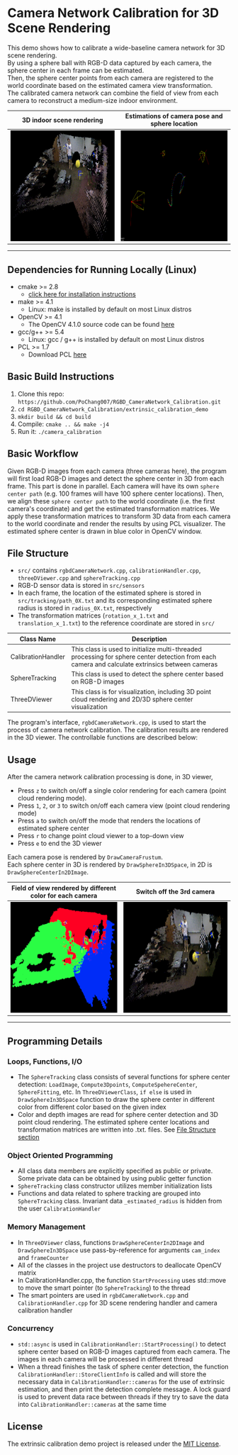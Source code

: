 # Camera Network Calibration for 3D Scene Rendering

This demo shows how to calibrate a wide-baseline camera network for 3D scene rendering.  
By using a sphere ball with RGB-D data captured by each camera, the sphere center in each frame can be estimated.  
Then, the sphere center points from each camera are registered to the world coordinate based on the estimated camera view transformation.  
The calibrated camera network can combine the field of view from each camera to reconstruct a medium-size indoor environment.

| 3D indoor scene rendering                             | Estimations of camera pose and sphere location                     |
|:-----------------------------------------------------:|:------------------------------------------------------------------:|
|<img src="src/doc/3D_scene_rendering.png" width="400" height="250"> |<img src="src/doc/camera_pose_and_sphere_location.png" width="400" height="250"> |
<hr>

## Dependencies for Running Locally (Linux)

* cmake >= 2.8
  * [click here for installation instructions](https://cmake.org/install/)
* make >= 4.1
  * Linux: make is installed by default on most Linux distros
* OpenCV >= 4.1
  * The OpenCV 4.1.0 source code can be found [here](https://github.com/opencv/opencv/tree/4.1.0)
* gcc/g++ >= 5.4
  * Linux: gcc / g++ is installed by default on most Linux distros
* PCL >= 1.7
  * Download PCL [here](https://pointclouds.org/downloads/)

## Basic Build Instructions

1. Clone this repo: `https://github.com/PoChang007/RGBD_CameraNetwork_Calibration.git`
2. `cd RGBD_CameraNetwork_Calibration/extrinsic_calibration_demo`
3. `mkdir build && cd build`
4. Compile: `cmake .. && make -j4`
5. Run it: `./camera_calibration`

## Basic Workflow

Given RGB-D images from each camera (three cameras here), the program will first load RGB-D images and detect the sphere center in 3D from each frame. This part is done in parallel. Each camera will have its own `sphere center path` (e.g. 100 frames will have 100 sphere center locations). Then, we align these `sphere center path` to the world coordinate (i.e. the first camera's coordinate) and get the estimated transformation matrices. We apply these transformation matrices to transform 3D data from each camera to the world coordinate and render the results by using PCL visualizer. The estimated sphere center is drawn in blue color in OpenCV window.

## File Structure

* `src/` contains `rgbdCameraNetwork.cpp`, `calibrationHandler.cpp`, `threeDViewer.cpp` and `sphereTracking.cpp`
* RGB-D sensor data is stored in `src/sensors`
* In each frame, the location of the estimated sphere is stored in `src/tracking/path_0X.txt` and its corresponding estimated sphere radius is stored in `radius_0X.txt`, respectively
* The transformation matrices (`rotation_x_1.txt` and `translation_x_1.txt`) to the reference coordinate are stored in `src/`

| Class Name         | Description                               |
|--------------------|-------------------------------------------|
| CalibrationHandler | This class is used to initialize multi-threaded processing for sphere center detection from each camera and calculate extrinsics between cameras |
| SphereTracking     | This class is used to detect the sphere center based on RGB-D images |
| ThreeDViewer       | This class is for visualization, including 3D point cloud rendering and 2D/3D sphere center visualization |

The program's interface, `rgbdCameraNetwork.cpp`, is used to start the process of camera network calibration. The calibration results are rendered in the 3D viewer. The controllable functions are described below:  

## Usage

After the camera network calibration processing is done, in 3D viewer,

* Press `z` to switch on/off a single color rendering for each camera (point cloud rendering mode).
* Press `1`, `2`, or `3` to switch on/off each camera view (point cloud rendering mode)
* Press `a` to switch on/off the mode that renders the locations of estimated sphere center 
* Press `r` to change point cloud viewer to a top-down view
* Press `e` to end the 3D viewer

Each camera pose is rendered by `DrawCameraFrustum`.  
Each sphere center in 3D is rendered by `DrawSphereIn3DSpace`, in 2D is `DrawSphereCenterIn2DImage`.  

|Field of view rendered by different color for each camera| Switch off the 3rd camera |
|:-------------------------------------------------------:|:-------------------------:|
|<img src="src/doc/render_with_single_color.png" width="400" height="250"> | <img src="src/doc/third_camera_switch_off.png" width="400" height="250"> | 
<hr>

## Programming Details

### Loops, Functions, I/O

* The `SphereTracking` class consists of several functions for sphere center detection: `LoadImage`, `Compute3Dpoints`, `ComputeSpehereCenter`, `SphereFitting`, etc. In `ThreeDViewerClass`, `if else` is used in `DrawSphereIn3DSpace` function to draw the sphere center in different color from different color based on the given index 
* Color and depth images are read for sphere center detection and 3D point cloud rendering. The estimated sphere center locations and transformation matrices are written into .txt. files. See [File Structure section](#File-Structure)

### Object Oriented Programming

* All class data members are explicitly specified as public or private. Some private data can be obtained by using public getter function
* `SphereTracking` class constructor utilizes member initialization lists
* Functions and data related to sphere tracking are grouped into `SphereTracking` class. Invariant data `_estimated_radius` is hidden from the user `CalibrationHandler`

### Memory Management

* In `ThreeDViewer` class, functions `DrawSphereCenterIn2DImage` and `DrawSphereIn3DSpace` use pass-by-reference for arguments `cam_index` and `frameCounter`
* All of the classes in the project use destructors to deallocate OpenCV matrix
* In CalibrationHandler.cpp, the function `StartProcessing` uses std::move to move the smart pointer (to `SphereTracking`) to the thread
* The smart pointers are used in `rgbdCameraNetwork.cpp` and `CalibrationHandler.cpp` for 3D scene rendering handler and camera calibration handler

### Concurrency

* `std::async` is used in `CalibrationHandler::StartProcessing()` to detect sphere center based on RGB-D images captured from each camera. The images in each camera will be processed in different thread 
* When a thread finishes the task of sphere center detection, the function `CalibrationHandler::StoreClientInfo` is called and will store the necessary data in `CalibrationHandler::cameras` for the use of extrinsic estimation, and then print the detection complete message. A lock guard is used to prevent data race between threads if they try to save the data into `CalibrationHandler::cameras` at the same time

## License

The extrinsic calibration demo project is released under the [MIT License](LICENSE.md).
